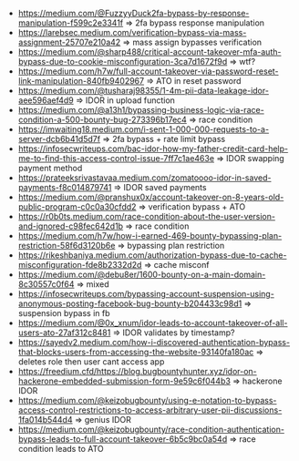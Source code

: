 - https://medium.com/@FuzzyyDuck2fa-bypass-by-response-manipulation-f599c2e3341f => 2fa bypass response manipulation
- https://larebsec.medium.com/verification-bypass-via-mass-assignment-25707e210a42 => mass assign bypasses verification
- https://medium.com/@sharp488/critical-account-takeover-mfa-auth-bypass-due-to-cookie-misconfiguration-3ca7d1672f9d => wtf?
- https://medium.com/h7w/full-account-takeover-via-password-reset-link-manipulation-840fb9402967 => ATO in reset password
- https://medium.com/@tusharaj98355/1-4m-pii-data-leakage-idor-aee596aef4d9 => IDOR in upload function
- https://medium.com/@a13h1/bypassing-business-logic-via-race-condition-a-500-bounty-bug-273396b17ec4 => race condition
- https://imwaiting18.medium.com/i-sent-1-000-000-requests-to-a-server-dcb6b41d5d7f => 2fa bypass + rate limit bypass
- https://infosecwriteups.com/bac-idor-how-my-father-credit-card-help-me-to-find-this-access-control-issue-7ff7c1ae463e => IDOR swapping payment method
- https://prateeksrivastavaa.medium.com/zomatoooo-idor-in-saved-payments-f8c014879741 => IDOR saved payments
- https://medium.com/@pranshux0x/account-takeover-on-8-years-old-public-program-c0c0a30cfdd2 => verification bypass + ATO
- https://r0b0ts.medium.com/race-condition-about-the-user-version-and-ignored-c98fec642d1b => race condition
- https://medium.com/h7w/how-i-earned-469-bounty-bypassing-plan-restriction-58f6d3120b6e => bypassing plan restriction
- https://rikeshbaniya.medium.com/authorization-bypass-due-to-cache-misconfiguration-fde8b2332d2d => cache misconf
- https://medium.com/@debu8er/1600-bounty-on-a-main-domain-8c30557c0f64 => mixed
- https://infosecwriteups.com/bypassing-account-suspension-using-anonymous-posting-facebook-bug-bounty-b204433c98d1 => suspension bypass in fb
- https://medium.com/@0x_xnum/idor-leads-to-account-takeover-of-all-users-ato-27af312c8481 => IDOR validates by timestamp?
- https://sayedv2.medium.com/how-i-discovered-authentication-bypass-that-blocks-users-from-accessing-the-website-93140fa180ac => deletes role then user cant access app
- https://freedium.cfd/https://blog.bugbountyhunter.xyz/idor-on-hackerone-embedded-submission-form-9e59c6f044b3 => hackerone IDOR
- https://medium.com/@keizobugbounty/using-e-notation-to-bypass-access-control-restrictions-to-access-arbitrary-user-pii-discussions-1fa014b544d4 => genius IDOR
- https://medium.com/@keizobugbounty/race-condition-authentication-bypass-leads-to-full-account-takeover-6b5c9bc0a54d => race condition leads to ATO
